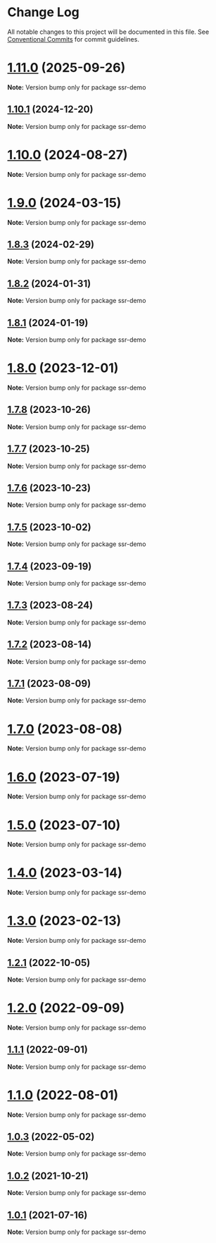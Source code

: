 # Change Log

All notable changes to this project will be documented in this file.
See [Conventional Commits](https://conventionalcommits.org) for commit guidelines.

# [1.11.0](https://github.com/amplitude/experiment-node-server/compare/v1.10.1...v1.11.0) (2025-09-26)

**Note:** Version bump only for package ssr-demo





## [1.10.1](https://github.com/amplitude/experiment-node-server/compare/v1.10.0...v1.10.1) (2024-12-20)

**Note:** Version bump only for package ssr-demo





# [1.10.0](https://github.com/amplitude/experiment-node-server/compare/v1.9.0...v1.10.0) (2024-08-27)

**Note:** Version bump only for package ssr-demo





# [1.9.0](https://github.com/amplitude/experiment-node-server/compare/v1.8.3...v1.9.0) (2024-03-15)

**Note:** Version bump only for package ssr-demo





## [1.8.3](https://github.com/amplitude/experiment-node-server/compare/v1.8.2...v1.8.3) (2024-02-29)

**Note:** Version bump only for package ssr-demo





## [1.8.2](https://github.com/amplitude/experiment-node-server/compare/v1.8.1...v1.8.2) (2024-01-31)

**Note:** Version bump only for package ssr-demo





## [1.8.1](https://github.com/amplitude/experiment-node-server/compare/v1.8.0...v1.8.1) (2024-01-19)

**Note:** Version bump only for package ssr-demo





# [1.8.0](https://github.com/amplitude/experiment-node-server/compare/v1.7.8...v1.8.0) (2023-12-01)

**Note:** Version bump only for package ssr-demo





## [1.7.8](https://github.com/amplitude/experiment-node-server/compare/v1.7.7...v1.7.8) (2023-10-26)

**Note:** Version bump only for package ssr-demo





## [1.7.7](https://github.com/amplitude/experiment-node-server/compare/v1.7.6...v1.7.7) (2023-10-25)

**Note:** Version bump only for package ssr-demo





## [1.7.6](https://github.com/amplitude/experiment-node-server/compare/v1.7.5...v1.7.6) (2023-10-23)

**Note:** Version bump only for package ssr-demo





## [1.7.5](https://github.com/amplitude/experiment-node-server/compare/v1.7.4...v1.7.5) (2023-10-02)

**Note:** Version bump only for package ssr-demo





## [1.7.4](https://github.com/amplitude/experiment-node-server/compare/v1.7.3...v1.7.4) (2023-09-19)

**Note:** Version bump only for package ssr-demo





## [1.7.3](https://github.com/amplitude/experiment-node-server/compare/v1.7.2...v1.7.3) (2023-08-24)

**Note:** Version bump only for package ssr-demo





## [1.7.2](https://github.com/amplitude/experiment-node-server/compare/v1.7.1...v1.7.2) (2023-08-14)

**Note:** Version bump only for package ssr-demo





## [1.7.1](https://github.com/amplitude/experiment-node-server/compare/v1.7.0...v1.7.1) (2023-08-09)

**Note:** Version bump only for package ssr-demo





# [1.7.0](https://github.com/amplitude/experiment-node-server/compare/v1.6.0...v1.7.0) (2023-08-08)

**Note:** Version bump only for package ssr-demo





# [1.6.0](https://github.com/amplitude/experiment-node-server/compare/v1.5.0...v1.6.0) (2023-07-19)

**Note:** Version bump only for package ssr-demo





# [1.5.0](https://github.com/amplitude/experiment-node-server/compare/v1.4.0...v1.5.0) (2023-07-10)

**Note:** Version bump only for package ssr-demo





# [1.4.0](https://github.com/amplitude/experiment-node-server/compare/v1.3.0...v1.4.0) (2023-03-14)

**Note:** Version bump only for package ssr-demo





# [1.3.0](https://github.com/amplitude/experiment-node-server/compare/v1.2.1...v1.3.0) (2023-02-13)

**Note:** Version bump only for package ssr-demo





## [1.2.1](https://github.com/amplitude/experiment-node-server/compare/v1.2.0...v1.2.1) (2022-10-05)

**Note:** Version bump only for package ssr-demo





# [1.2.0](https://github.com/amplitude/experiment-node-server/compare/v1.1.1...v1.2.0) (2022-09-09)

**Note:** Version bump only for package ssr-demo





## [1.1.1](https://github.com/amplitude/experiment-node-server/compare/v1.1.0...v1.1.1) (2022-09-01)

**Note:** Version bump only for package ssr-demo





# [1.1.0](https://github.com/amplitude/experiment-node-server/compare/v1.0.3...v1.1.0) (2022-08-01)

**Note:** Version bump only for package ssr-demo





## [1.0.3](https://github.com/amplitude/experiment-node-server/compare/v1.0.2...v1.0.3) (2022-05-02)

**Note:** Version bump only for package ssr-demo





## [1.0.2](https://github.com/amplitude/experiment-node-server/compare/v1.0.1...v1.0.2) (2021-10-21)

**Note:** Version bump only for package ssr-demo





## [1.0.1](https://github.com/amplitude/experiment-node-server/compare/v1.0.0...v1.0.1) (2021-07-16)

**Note:** Version bump only for package ssr-demo
